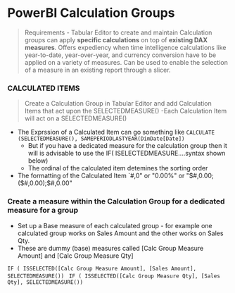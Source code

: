 # PowerBI  Calculation Groups

> Requirements - Tabular Editor to create and maintain
> Calculation groups can apply **specific calculations** on top of **existing DAX measures**. 
> Offers expediency when time intelligence calculations like year-to-date, year-over-year, and currency conversion have to be applied on a variety of measures.
> Can be used to enable the selection of a measure in an existing report through a slicer.

### CALCULATED ITEMS
> Create a Calculation Group in Tabular Editor and add Calculation Items that act upon the SELECTEDMEASURE()
-Each Calculation Item will act on a SELECTEDMEASURE()
- The Exprssion of a Calculated Item can go something like 
 `CALCULATE (SELECTEDMEASURE(), SAMEPERIODLASTYEAR(DimDate[Date])`
  - But if you have a dedicated measure for the calculation group then it will is advisable to use the IF( ISELECTEDMEASURE....syntax shown below)
  - The ordinal of the calculated item detemines the sorting order 
 - The formatting of the Calculated Item
  `#,0" or "0.00%" or "\$#,0.00;(\$#,0.00);\$#,0.00"


### Create a measure within the Calculation Group for a dedicated measure for a group
 - Set up a Base measure of each calculated group - for example one calculated group works on Sales Amount and the other works on Sales Qty.
 - These are dummy (base) measures called [Calc Group Measure Amount] and [Calc Group Measure Qty]

 
 `IF ( ISSELECTED([Calc Group Measure Amount], [Sales Amount], SELECTEDMEASURE())`
 ` IF ( ISSELECTED([Calc Group Measure Qty], [Sales Qty], SELECTEDMEASURE())`
 
 
 
